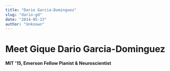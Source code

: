 ```yaml
---
title: "Dario Garcia-Dominguez"
slug: "dario-gd"
date: "2014-05-13"
author: "Unknown"
---
```


# Meet Gique **Dario Garcia-Dominguez**

**MIT '15, Emerson Fellow Pianist & Neuroscientist**